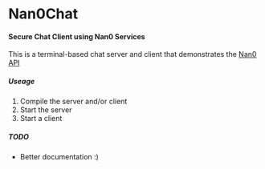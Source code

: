 # Nan0Chat
#### Secure Chat Client using Nan0 Services

This is a terminal-based chat server and client that demonstrates the [Nan0 API](https://github.com/yomiji/nan0)

##### Useage

1. Compile the server and/or client
2. Start the server
3. Start a client

##### TODO
* Better documentation :)

